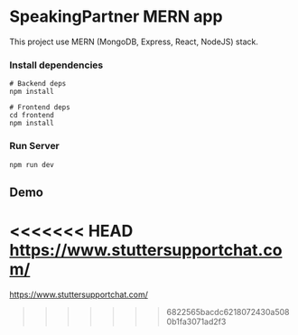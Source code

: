 # SpeakingPartner MERN app

This project use MERN (MongoDB, Express, React, NodeJS) stack.<br>

### Install dependencies

```
# Backend deps
npm install

# Frontend deps
cd frontend
npm install
```

### Run Server

```
npm run dev
```

## Demo
<<<<<<< HEAD
https://www.stuttersupportchat.com/
=======
https://www.stuttersupportchat.com/
>>>>>>> 6822565bacdc6218072430a5080b1fa3071ad2f3
